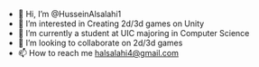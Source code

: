 - 👋 Hi, I’m @HusseinAlsalahi1
- 👀 I’m interested in Creating 2d/3d games on Unity
- 🌱 I’m currently a student at UIC majoring in Computer Science
- 💞️ I’m looking to collaborate on 2d/3d games
- 📫 How to reach me halsalahi4@gmail.com

<!---
HusseinAlsalahi1/HusseinAlsalahi1 is a ✨ special ✨ repository because its `README.md` (this file) appears on your GitHub profile.
You can click the Preview link to take a look at your changes.
--->
